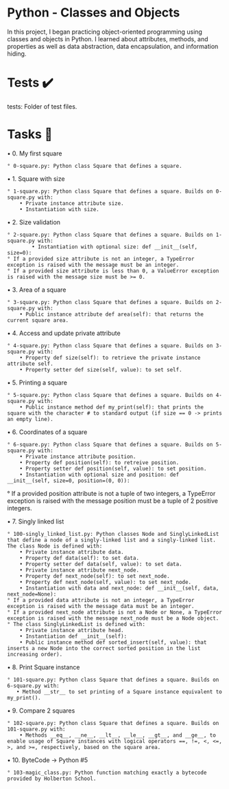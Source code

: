 # Python - Classes and Objects
In this project, I began practicing object-oriented programming using classes and objects in Python. I learned about attributes, methods, and properties as well as data abstraction, data encapsulation, and information hiding.

# Tests ✔️
tests: Folder of test files.

# Tasks 📃

• 0. My first square

    ° 0-square.py: Python class Square that defines a square.

• 1. Square with size

    ° 1-square.py: Python class Square that defines a square. Builds on 0-square.py with:
        • Private instance attribute size.
        • Instantiation with size.

• 2. Size validation

    ° 2-square.py: Python class Square that defines a square. Builds on 1-square.py with:
            • Instantiation with optional size: def __init__(self, size=0):
    ° If a provided size attribute is not an integer, a TypeError exception is raised with the message must be an integer.
    ° If a provided size attribute is less than 0, a ValueError exception is raised with the message size must be >= 0.

• 3. Area of a square

    ° 3-square.py: Python class Square that defines a square. Builds on 2-square.py with:
        • Public instance attribute def area(self): that returns the current square area.

• 4. Access and update private attribute

    ° 4-square.py: Python class Square that defines a square. Builds on 3-square.py with:
        • Property def size(self): to retrieve the private instance attribute self.
        • Property setter def size(self, value): to set self.

• 5. Printing a square

    ° 5-square.py: Python class Square that defines a square. Builds on 4-square.py with:
        • Public instance method def my_print(self): that prints the square with the character # to standard output (if size == 0 -> prints an empty line).

• 6. Coordinates of a square

    ° 6-square.py: Python class Square that defines a square. Builds on 5-square.py with:
        • Private instance attribute position.
        • Property def position(self): to retreive position.
        • Property setter def position(self, value): to set position.
        • Instantiation with optional size and position: def __init__(self, size=0, position=(0, 0)):
° If a provided position attribute is not a tuple of two integers, a TypeError exception is raised with the message position must be a tuple of 2 positive integers.

• 7. Singly linked list

    ° 100-singly_linked_list.py: Python classes Node and SinglyLinkedList that define a node of a singly-linked list and a singly-linked list. The class Node is defined with:
        • Private instance attribute data.
        • Property def data(self): to set data.
        • Property setter def data(self, value): to set data.
        • Private instance attribute next_node.
        • Property def next_node(self): to set next_node.
        • Property def next_node(self, value): to set next_node.
        • Instantiation with data and next_node: def __init__(self, data, next_node=None):
    ° If a provided data attribute is not an integer, a TypeError exception is raised with the message data must be an integer.
    ° If a provided next_node attribute is not a Node or None, a TypeError exception is raised with the message next_node must be a Node object.
    ° The class SinglyLinkedList is defined with:
        • Private instance attribute head.
        • Instantiation def __init__(self):
        • Public instance method def sorted_insert(self, value): that inserts a new Node into the correct sorted position in the list increasing order).

• 8. Print Square instance

    ° 101-square.py: Python class Square that defines a square. Builds on 6-square.py with:
       • Method __str__ to set printing of a Square instance equivalent to my_print().

• 9. Compare 2 squares

    ° 102-square.py: Python class Square that defines a square. Builds on 101-square.py with:
        • Methods __eq__, __ne__, __lt__, __le__, __gt__, and __ge__, to enable usage of Square instances with logical operators ==, !=, <, <=, >, and >=, respectively, based on the square area.

• 10. ByteCode -> Python #5

    ° 103-magic_class.py: Python function matching exactly a bytecode provided by Holberton School.
